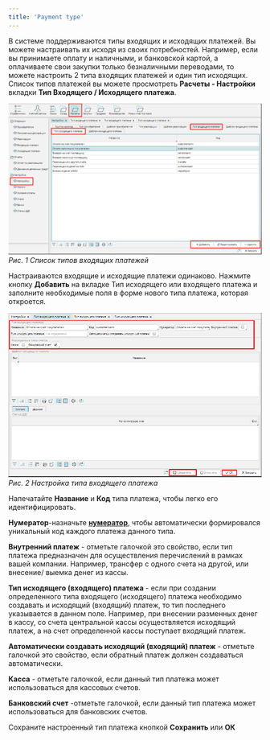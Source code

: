 ```yaml
---
title: 'Payment type'
---
```


В системе поддерживаются типы входящих и исходящих платежей. Вы можете настраивать их исходя из своих потребностей. Например, если вы принимаете оплату и наличными, и банковской картой, а оплачиваете свои закупки только безналичными переводами, то можете настроить 2 типа входящих платежей и один тип исходящих. Список типов платежей вы можете просмотреть **Расчеты - Настройки** вкладки **Тип Входящего / Исходящего платежа**.

![](images/Payment_type_1.png)
*Рис. 1 Список типов входящих платежей*

  

Настраиваются входящие и исходящие платежи одинаково. Нажмите кнопку **Добавить** на вкладке Тип исходящего или входящего платежа и заполните необходимые поля в форме нового типа платежа, которая откроется.

![](images/Payment_type_2.png)
*Рис. 2 Настройка типа входящего платежа*

Напечатайте **Название** и **Код** типа платежа, чтобы легко его идентифицировать.

**Нумератор**-назначьте [**нумератор**](Numerators.md), чтобы автоматически формировался уникальный код каждого платежа данного типа.

**Внутренний платеж** - отметьте галочкой это свойство, если тип платежа предназначен для осуществления перечислений в рамках вашей компании. Например, трансфер с одного счета на другой, или внесение/ выемка денег из кассы.

**Тип исходящего (входящего) платежа** - если при создании определенного типа входящего (исходящего) платежа необходимо создавать и исходящий (входящий) платеж, то тип последнего указывается в данном поле. Например, при внесении разменных денег в кассу, со счета центральной кассы осуществляется исходящий платеж, а на счет определенной кассы поступает входящий платеж.

**Автоматически создавать исходящий (входящий) платеж** - отметьте галочкой это свойство, если обратный платеж должен создаваться автоматически.

**Касса** - отметьте галочкой, если данный тип платежа может использоваться для кассовых счетов.

**Банковский счет** -отметьте галочкой, если данный тип платежа может использоваться для банковских счетов.

Сохраните настроенный тип платежа кнопкой **Сохранить** или **ОК**

  

  



  
